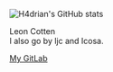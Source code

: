 ![H4drian's GitHub stats](https://github-readme-stats.vercel.app/api?username=Icosa-dev&show_icons=true&theme=cobalt)

Leon Cotten <br>
I also go by ljc and Icosa.

[My GitLab](https://gitlab.com/Icosaa)
